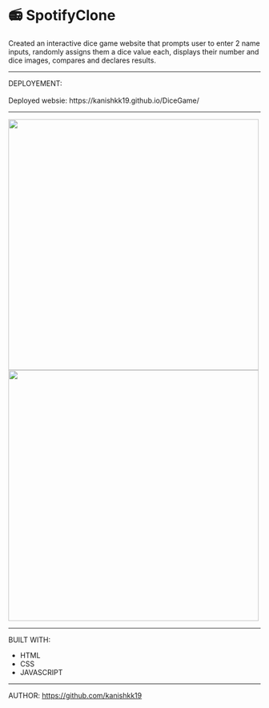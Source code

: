 # 📻 SpotifyClone

Created an interactive dice game website that prompts user to enter 2 name inputs, randomly assigns them a dice value each, displays their number and dice images, compares and declares results.


<hr>
DEPLOYEMENT:
<br>
<br>
Deployed websie: https://kanishkk19.github.io/DiceGame/ 

<hr>
<p float="left">
  <img src="https://user-images.githubusercontent.com/90362538/187638292-8c8cdebf-ee0b-4d1b-a5f3-2a6f1980446d.png" width="500" /> 
  <img src="https://user-images.githubusercontent.com/90362538/187637924-a926cdea-61f2-41fd-b37a-c194e6d0a60f.png" width="500" />
</p>
<hr>

BUILT WITH: 
<br>
* HTML
* CSS
* JAVASCRIPT
<hr>

AUTHOR:
https://github.com/kanishkk19



